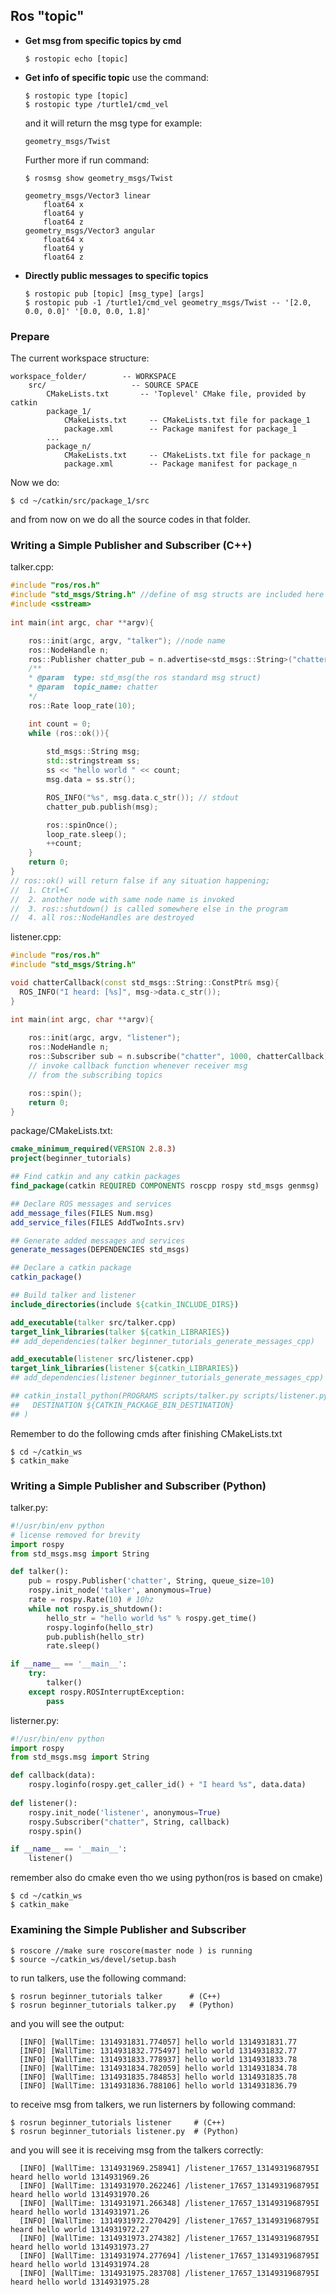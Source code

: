 		
## Ros "topic"
- **Get msg from specific topics by cmd**
	```console
	$ rostopic echo [topic]
	```
	
- **Get info of specific topic**
	use the command:
	```console 
	$ rostopic type [topic]
	$ rostopic type /turtle1/cmd_vel
	```
	and it will return the msg type for example:
	```console
	geometry_msgs/Twist
	```
	Further more if run command:
	```console
	$ rosmsg show geometry_msgs/Twist
	```
	```console
	geometry_msgs/Vector3 linear
		float64 x
		float64 y
		float64 z
	geometry_msgs/Vector3 angular
		float64 x
		float64 y
		float64 z
	```
- **Directly public messages to specific topics**
	```console
	$ rostopic pub [topic] [msg_type] [args]
	$ rostopic pub -1 /turtle1/cmd_vel geometry_msgs/Twist -- '[2.0, 0.0, 0.0]' '[0.0, 0.0, 1.8]'
    ```
### Prepare
The current workspace structure:
```console
workspace_folder/        -- WORKSPACE
    src/                   -- SOURCE SPACE
        CMakeLists.txt       -- 'Toplevel' CMake file, provided by catkin
        package_1/
            CMakeLists.txt     -- CMakeLists.txt file for package_1
            package.xml        -- Package manifest for package_1
        ...
        package_n/
            CMakeLists.txt     -- CMakeLists.txt file for package_n
            package.xml        -- Package manifest for package_n
```    

Now we do:
```console
$ cd ~/catkin/src/package_1/src 
```
and from now on we do all the source codes in that folder.  
### Writing a Simple Publisher and Subscriber (C++)
talker.cpp:
``` cpp
#include "ros/ros.h"
#include "std_msgs/String.h" //define of msg structs are included here
#include <sstream>
   
int main(int argc, char **argv){

    ros::init(argc, argv, "talker"); //node name
    ros::NodeHandle n;
    ros::Publisher chatter_pub = n.advertise<std_msgs::String>("chatter", 1000);
    /**
    * @param  type: std_msg(the ros standard msg struct) 
    * @param  topic_name: chatter
    */
    ros::Rate loop_rate(10);

    int count = 0;
    while (ros::ok()){
        
        std_msgs::String msg;
        std::stringstream ss;
        ss << "hello world " << count;
        msg.data = ss.str();

        ROS_INFO("%s", msg.data.c_str()); // stdout
        chatter_pub.publish(msg);

        ros::spinOnce();
        loop_rate.sleep();
        ++count;
    }
    return 0;
}
// ros::ok() will return false if any situation happening;
//  1. Ctrl+C
//  2. another node with same node name is invoked
//  3. ros::shutdown() is called somewhere else in the program
//  4. all ros::NodeHandles are destroyed
```

listener.cpp:
```cpp
#include "ros/ros.h"
#include "std_msgs/String.h"

void chatterCallback(const std_msgs::String::ConstPtr& msg){
  ROS_INFO("I heard: [%s]", msg->data.c_str());
}

int main(int argc, char **argv){
  
    ros::init(argc, argv, "listener");
    ros::NodeHandle n;
    ros::Subscriber sub = n.subscribe("chatter", 1000, chatterCallback); 
    // invoke callback function whenever receiver msg
    // from the subscribing topics

    ros::spin();
    return 0;
}
```
package/CMakeLists.txt:
```cmake
cmake_minimum_required(VERSION 2.8.3)
project(beginner_tutorials)

## Find catkin and any catkin packages
find_package(catkin REQUIRED COMPONENTS roscpp rospy std_msgs genmsg)

## Declare ROS messages and services
add_message_files(FILES Num.msg)
add_service_files(FILES AddTwoInts.srv)

## Generate added messages and services
generate_messages(DEPENDENCIES std_msgs)

## Declare a catkin package
catkin_package()

## Build talker and listener
include_directories(include ${catkin_INCLUDE_DIRS})

add_executable(talker src/talker.cpp)
target_link_libraries(talker ${catkin_LIBRARIES})
## add_dependencies(talker beginner_tutorials_generate_messages_cpp)

add_executable(listener src/listener.cpp)
target_link_libraries(listener ${catkin_LIBRARIES})
## add_dependencies(listener beginner_tutorials_generate_messages_cpp)

## catkin_install_python(PROGRAMS scripts/talker.py scripts/listener.py
##   DESTINATION ${CATKIN_PACKAGE_BIN_DESTINATION}
## )
```
Remember to do the following cmds after finishing CMakeLists.txt
```console 
$ cd ~/catkin_ws
$ catkin_make
```

### Writing a Simple Publisher and Subscriber (Python)

talker.py:
```python
#!/usr/bin/env python
# license removed for brevity
import rospy
from std_msgs.msg import String

def talker():
    pub = rospy.Publisher('chatter', String, queue_size=10)
    rospy.init_node('talker', anonymous=True)
    rate = rospy.Rate(10) # 10hz
    while not rospy.is_shutdown():
        hello_str = "hello world %s" % rospy.get_time()
        rospy.loginfo(hello_str)
        pub.publish(hello_str)
        rate.sleep()

if __name__ == '__main__':
    try:
        talker()
    except rospy.ROSInterruptException:
        pass
```

listerner.py:
```python
#!/usr/bin/env python
import rospy
from std_msgs.msg import String

def callback(data):
    rospy.loginfo(rospy.get_caller_id() + "I heard %s", data.data)
    
def listener():
    rospy.init_node('listener', anonymous=True)
    rospy.Subscriber("chatter", String, callback)
    rospy.spin()

if __name__ == '__main__':
    listener()
```
remember also do cmake even tho we using python(ros is based on cmake)
```console 
$ cd ~/catkin_ws
$ catkin_make
```

### Examining the Simple Publisher and Subscriber

```console
$ roscore //make sure roscore(master node ) is running
$ source ~/catkin_ws/devel/setup.bash
```
to run talkers, use the following command:
```console
$ rosrun beginner_tutorials talker      # (C++)
$ rosrun beginner_tutorials talker.py   # (Python)
```
and you will see the output:
```console
  [INFO] [WallTime: 1314931831.774057] hello world 1314931831.77
  [INFO] [WallTime: 1314931832.775497] hello world 1314931832.77
  [INFO] [WallTime: 1314931833.778937] hello world 1314931833.78
  [INFO] [WallTime: 1314931834.782059] hello world 1314931834.78
  [INFO] [WallTime: 1314931835.784853] hello world 1314931835.78
  [INFO] [WallTime: 1314931836.788106] hello world 1314931836.79
```

to receive msg from talkers, we run listerners by following command:
```console
$ rosrun beginner_tutorials listener     # (C++)
$ rosrun beginner_tutorials listener.py  # (Python) 
```

and you will see it is receiving msg from the talkers correctly:
```console 
  [INFO] [WallTime: 1314931969.258941] /listener_17657_1314931968795I heard hello world 1314931969.26
  [INFO] [WallTime: 1314931970.262246] /listener_17657_1314931968795I heard hello world 1314931970.26
  [INFO] [WallTime: 1314931971.266348] /listener_17657_1314931968795I heard hello world 1314931971.26
  [INFO] [WallTime: 1314931972.270429] /listener_17657_1314931968795I heard hello world 1314931972.27
  [INFO] [WallTime: 1314931973.274382] /listener_17657_1314931968795I heard hello world 1314931973.27
  [INFO] [WallTime: 1314931974.277694] /listener_17657_1314931968795I heard hello world 1314931974.28
  [INFO] [WallTime: 1314931975.283708] /listener_17657_1314931968795I heard hello world 1314931975.28
```